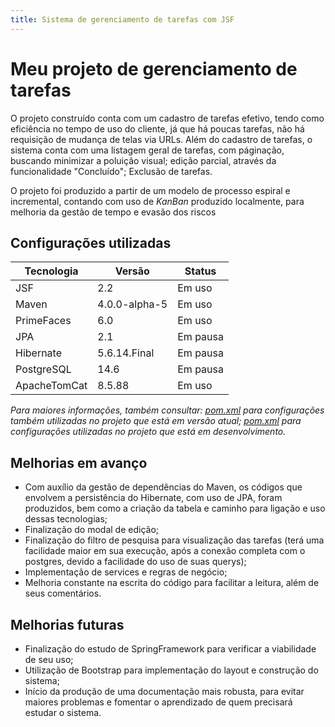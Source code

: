```yaml
---
title: Sistema de gerenciamento de tarefas com JSF
---
```


# **Meu projeto de gerenciamento de tarefas**

O projeto construído conta com um cadastro de tarefas efetivo, tendo como eficiência no tempo de uso do cliente, já que há poucas tarefas, não há requisição de mudança de telas via URLs. Além do cadastro de tarefas, o sistema conta com uma listagem geral de tarefas, com páginação, buscando minimizar a poluição visual; edição parcial, através da funcionalidade "Concluído"; Exclusão de tarefas.

O projeto foi produzido a partir de um modelo de processo espiral e incremental, contando com uso de *KanBan* produzido localmente, para melhoria da gestão de tempo e evasão dos riscos 

## Configurações utilizadas

Tecnologia | Versão | Status
---------- | ------ |----------
JSF|2.2|Em uso
Maven|4.0.0-alpha-5|Em uso
PrimeFaces|6.0|Em uso
JPA|2.1|Em pausa
Hibernate|5.6.14.Final|Em pausa
PostgreSQL|14.6|Em pausa
ApacheTomCat|8.5.88|Em uso

*Para maiores informações, também consultar:  [pom.xml](../sistema-para-gerenciamento-de-tarefas/estavel/simples/pom.xml) para configurações também utilizadas no projeto que está em versão atual; [pom.xml](../sistema-para-gerenciamento-de-tarefas/em-desenvolvimento/sistema-gestao-tarefas/pom.xml) para configurações utilizadas no projeto que está em desenvolvimento.*

## Melhorias em avanço
- Com auxílio da gestão de dependências do Maven, os códigos que envolvem a persistência do Hibernate, com uso de JPA, foram produzidos, bem como a criação da tabela e caminho para ligação e uso dessas tecnologias;
- Finalização do modal de edição;
- Finalização do filtro de pesquisa para visualização das tarefas (terá uma facilidade maior em sua execução, após a conexão completa com o postgres, devido a facilidade do uso de suas querys);
- Implementação de services e regras de negócio;
- Melhoria constante na escrita do código para facilitar a leitura, além de seus comentários.

## Melhorias futuras
- Finalização do estudo de SpringFramework para verificar a viabilidade de seu uso;
- Utilização de Bootstrap para implementação do layout e construção do sistema;
- Início da produção de uma documentação mais robusta, para evitar maiores problemas e fomentar o aprendizado de quem precisará estudar o sistema.





